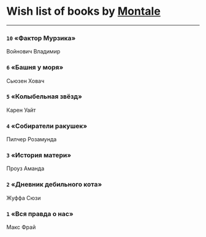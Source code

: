 # Wish list of books by [Montale](http://vk.com/id224219704)
---


### `10` «Фактор Мурзика»
Войнович Владимир

### `6` «Башня у моря»
Сьюзен Ховач

### `5` «Колыбельная звёзд»
Карен Уайт

### `4` «Собиратели ракушек»
Пилчер Розамунда

### `3` «История матери»
Проуз Аманда

### `2` «Дневник дебильного кота»
Жуффа Сюзи

### `1` «Вся правда о нас»
Макс Фрай

